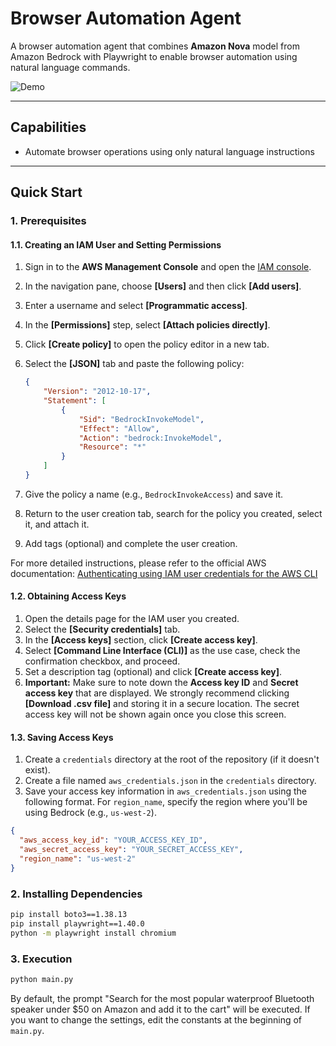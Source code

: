 # Browser Automation Agent

A browser automation agent that combines **Amazon Nova** model from Amazon Bedrock with Playwright to enable browser automation using natural language commands.

![Demo](assets/demo.gif)

---

## Capabilities

- Automate browser operations using only natural language instructions

---

## Quick Start

### 1. Prerequisites

#### 1.1. Creating an IAM User and Setting Permissions

1.  Sign in to the **AWS Management Console** and open the [IAM console](https://console.aws.amazon.com/iam/).
2.  In the navigation pane, choose **[Users]** and then click **[Add users]**.
3.  Enter a username and select **[Programmatic access]**.
4.  In the **[Permissions]** step, select **[Attach policies directly]**.
5.  Click **[Create policy]** to open the policy editor in a new tab.
6.  Select the **[JSON]** tab and paste the following policy:

    ```json
    {
        "Version": "2012-10-17",
        "Statement": [
            {
                "Sid": "BedrockInvokeModel",
                "Effect": "Allow",
                "Action": "bedrock:InvokeModel",
                "Resource": "*"
            }
        ]
    }
    ```
7.  Give the policy a name (e.g., `BedrockInvokeAccess`) and save it.
8.  Return to the user creation tab, search for the policy you created, select it, and attach it.
9.  Add tags (optional) and complete the user creation.

For more detailed instructions, please refer to the official AWS documentation:
[Authenticating using IAM user credentials for the AWS CLI](https://docs.aws.amazon.com/cli/v1/userguide/cli-authentication-user.html#cli-authentication-user-create)

#### 1.2. Obtaining Access Keys

1.  Open the details page for the IAM user you created.
2.  Select the **[Security credentials]** tab.
3.  In the **[Access keys]** section, click **[Create access key]**.
4.  Select **[Command Line Interface (CLI)]** as the use case, check the confirmation checkbox, and proceed.
5.  Set a description tag (optional) and click **[Create access key]**.
6.  **Important:** Make sure to note down the **Access key ID** and **Secret access key** that are displayed. We strongly recommend clicking **[Download .csv file]** and storing it in a secure location. The secret access key will not be shown again once you close this screen.

#### 1.3. Saving Access Keys

1.  Create a `credentials` directory at the root of the repository (if it doesn't exist).
2.  Create a file named `aws_credentials.json` in the `credentials` directory.
3.  Save your access key information in `aws_credentials.json` using the following format. For `region_name`, specify the region where you'll be using Bedrock (e.g., `us-west-2`).

```json
{
  "aws_access_key_id": "YOUR_ACCESS_KEY_ID",
  "aws_secret_access_key": "YOUR_SECRET_ACCESS_KEY",
  "region_name": "us-west-2"
}
```

### 2. Installing Dependencies

```bash
pip install boto3==1.38.13
pip install playwright==1.40.0
python -m playwright install chromium
```

### 3. Execution

```bash
python main.py
```

By default, the prompt "Search for the most popular waterproof Bluetooth speaker under $50 on Amazon and add it to the cart" will be executed. If you want to change the settings, edit the constants at the beginning of `main.py`.